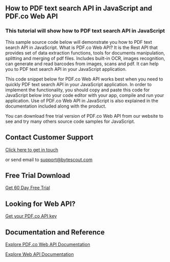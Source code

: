 ## How to PDF text search API in JavaScript and PDF.co Web API

### This tutorial will show how to PDF text search API in JavaScript

This sample source code below will demonstrate you how to PDF text search API in JavaScript. What is PDF.co Web API? It is the Rest API that provides set of data extraction functions, tools for documents manipulation, splitting and merging of pdf files. Includes built-in OCR, images recognition, can generate and read barcodes from images, scans and pdf. It can help you to PDF text search API in your JavaScript application.

This code snippet below for PDF.co Web API works best when you need to quickly PDF text search API in your JavaScript application. In order to implement the functionality, you should copy and paste this code for JavaScript below into your code editor with your app, compile and run your application. Use of PDF.co Web API in JavaScript is also explained in the documentation included along with the product.

You can download free trial version of PDF.co Web API from our website to see and try many others source code samples for JavaScript.

## Contact Customer Support

[Click here to get in touch](https://bytescout.zendesk.com/hc/en-us/requests/new?subject=PDF.co%20Web%20API%20Question)

or send email to [support@bytescout.com](mailto:support@bytescout.com?subject=PDF.co%20Web%20API%20Question) 

## Free Trial Download

[Get 60 Day Free Trial](https://bytescout.com/download/web-installer?utm_source=github-readme)

## Looking for Web API? 

[Get your PDF.co API key](https://pdf.co/documentation/api?utm_source=github-readme)

## Documentation and Reference

[Explore PDF.co Web API Documentation](https://bytescout.com/documentation/index.html?utm_source=github-readme)

[Explore Web API Documentation](https://pdf.co/documentation/api?utm_source=github-readme)